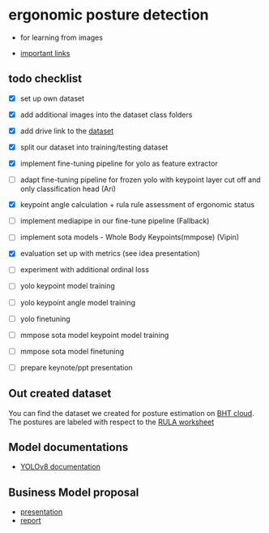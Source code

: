 # ergonomic posture detection

- for learning from images

- [important links](learning_from_images/todo.md)

## todo checklist

- [x] set up own dataset

- [x] add additional images into the dataset class folders

- [x] add drive link to the [dataset](https://drive.google.com/drive/folders/1Y0OnUDHBActc6P7XW9Hmb9VlPYdpXWmq?usp=sharing)

- [x] split our dataset into training/testing dataset

- [x] implement fine-tuning pipeline for yolo as feature extractor

- [ ] adapt fine-tuning pipeline for frozen yolo with keypoint layer cut off and only classification head (Ari)

- [x] keypoint angle calculation + rula rule assessment of ergonomic status

- [ ] implement mediapipe in our fine-tune pipeline (Fallback)

- [ ] implement sota models - Whole Body Keypoints(mmpose) (Vipin)

- [x] evaluation set up with metrics (see idea presentation)

- [ ] experiment with additional ordinal loss

- [ ] yolo keypoint model training

- [ ] yolo keypoint angle model training

- [ ] yolo finetuning

- [ ] mmpose sota model keypoint model training

- [ ] mmpose sota model finetuning

- [ ] prepare keynote/ppt presentation

## Out created dataset

You can find the dataset we created for posture estimation on [BHT cloud](https://cloud.bht-berlin.de/index.php/s/3HTdw2MXqFR5SJy).
The postures are labeled with respect to the [RULA worksheet](https://ergo-plus.com/wp-content/uploads/RULA.pdf)

## Model documentations

- [YOLOv8 documentation](https://docs.ultralytics.com/tasks/pose/#models)

## Business Model proposal

- [presentation](https://github.com/7AtAri/ergonomic_pose_detect/blob/main/business%20values/presentation/PoseFix.pdf)
- [report](https://github.com/7AtAri/ergonomic_pose_detect/blob/main/business%20values/report/main.pdf)
